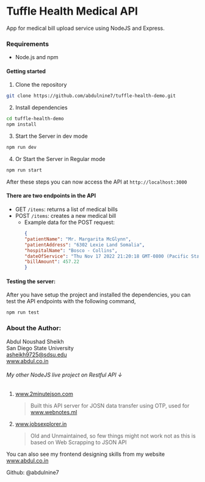 # Tuffle Health Medical API
App for medical bill upload service using NodeJS and Express.

### Requirements
* Node.js and npm

#### Getting started

1. Clone the repository
```bash
git clone https://github.com/abdulnine7/tuffle-health-demo.git
```

2. Install dependencies
```bash
cd tuffle-health-demo
npm install
```

3. Start the Server in dev mode
```bash
npm run dev
```

4. Or Start the Server in Regular mode
```bash
npm run start
```

After these steps you can now access the API at `http://localhost:3000`

#### There are two endpoints in the API

* GET `/items`: returns a list of medical bills
* POST `/items`: creates a new medical bill
    * Example data for the POST request:
        ```json
        {
        "patientName": "Mr. Margarita McGlynn",
        "patientAddress": "6302 Lexie Land Somalia",
        "hospitalName": "Bosco - Collins",
        "dateOfService": "Thu Nov 17 2022 21:20:18 GMT-0800 (Pacific Standard Time)",
        "billAmount": 457.22
        }


#### Testing the server:

After you have setup the project and installed the dependencies, you can test the API endpoints with the following command,

```bash
npm run test
``` 



### About the Author:
Abdul Noushad Sheikh \
San Diego State University \
asheikh9725@sdsu.edu \
www.abdul.co.in

###### My other NodeJS live project on Restful API &#8595;

1. www.2minutejson.com 
    >Built this API server for JOSN data transfer using OTP, used for www.webnotes.ml
2. www.jobsexplorer.in 
    >Old and Unmaintained, so few things might not work not as this is based on Web Scrapping to JSON API

You can also see my frontend designing skills from my website www.abdul.co.in 

Github: @abdulnine7